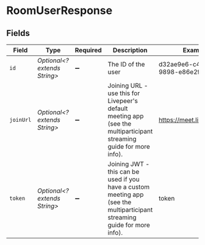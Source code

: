 # RoomUserResponse


## Fields

| Field                                                                                                                     | Type                                                                                                                      | Required                                                                                                                  | Description                                                                                                               | Example                                                                                                                   |
| ------------------------------------------------------------------------------------------------------------------------- | ------------------------------------------------------------------------------------------------------------------------- | ------------------------------------------------------------------------------------------------------------------------- | ------------------------------------------------------------------------------------------------------------------------- | ------------------------------------------------------------------------------------------------------------------------- |
| `id`                                                                                                                      | *Optional<? extends String>*                                                                                              | :heavy_minus_sign:                                                                                                        | The ID of the user                                                                                                        | d32ae9e6-c459-4931-9898-e86e2f5e7e16                                                                                      |
| `joinUrl`                                                                                                                 | *Optional<? extends String>*                                                                                              | :heavy_minus_sign:                                                                                                        | Joining URL - use this for Livepeer's default meeting app (see the multiparticipant streaming guide for more info).       | https://meet.livepeer.chat                                                                                                |
| `token`                                                                                                                   | *Optional<? extends String>*                                                                                              | :heavy_minus_sign:                                                                                                        | Joining JWT - this can be used if you have a custom meeting app (see the multiparticipant streaming guide for more info). | token                                                                                                                     |